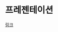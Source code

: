 # 프레젠테이션
[링크](https://www.canva.com/design/DAFx_b3mVbA/tpZQvObfP2eeJsaoyYoUZA/view?utm_content=DAFx_b3mVbA&utm_campaign=share_your_design&utm_medium=link&utm_source=shareyourdesignpanel)
